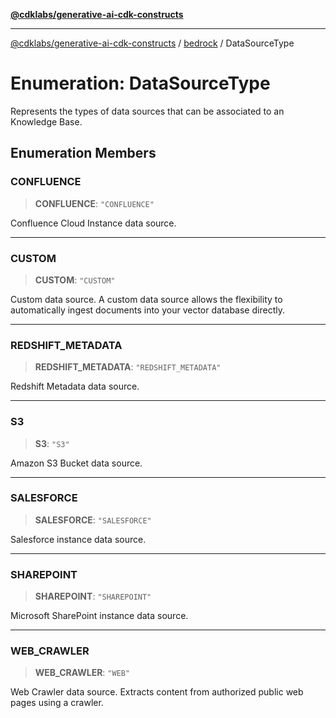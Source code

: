 [**@cdklabs/generative-ai-cdk-constructs**](../../../../README.md)

***

[@cdklabs/generative-ai-cdk-constructs](../../../../README.md) / [bedrock](../README.md) / DataSourceType

# Enumeration: DataSourceType

Represents the types of data sources that can be associated to an Knowledge Base.

## Enumeration Members

### CONFLUENCE

> **CONFLUENCE**: `"CONFLUENCE"`

Confluence Cloud Instance data source.

***

### CUSTOM

> **CUSTOM**: `"CUSTOM"`

Custom data source.
A custom data source allows the flexibility to automatically ingest documents
into your vector database directly.

***

### REDSHIFT\_METADATA

> **REDSHIFT\_METADATA**: `"REDSHIFT_METADATA"`

Redshift Metadata data source.

***

### S3

> **S3**: `"S3"`

Amazon S3 Bucket data source.

***

### SALESFORCE

> **SALESFORCE**: `"SALESFORCE"`

Salesforce instance data source.

***

### SHAREPOINT

> **SHAREPOINT**: `"SHAREPOINT"`

Microsoft SharePoint instance data source.

***

### WEB\_CRAWLER

> **WEB\_CRAWLER**: `"WEB"`

Web Crawler data source.
Extracts content from authorized public web pages using a crawler.
